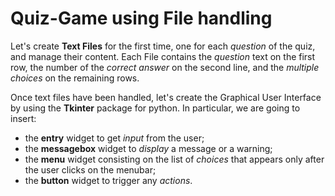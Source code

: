 # Quiz-Game using File handling

Let's create **Text Files** for the first time, one for each *question* of the quiz, and manage their content. 
Each File contains the *question* text on the first row, the number of the *correct answer* on the second line, and the *multiple choices* on the remaining rows. 

Once text files have been handled, let's create the Graphical User Interface by using the **Tkinter** package for python. In particular, we are going to insert:
* the **entry** widget to get *input* from the user;
* the **messagebox** widget to *display* a message or a warning;
* the **menu** widget consisting on the list of *choices* that appears only after the user clicks on the menubar;
* the **button** widget to trigger any *actions*. 
